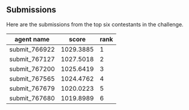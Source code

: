 ## Submissions

Here are the submissions from the top six contestants in the challenge.

agent name | score | rank
---|---|---
submit_766922 | 1029.3885 | 1
submit_767127 | 1027.5018 | 2
submit_767200 | 1025.6419 | 3
submit_767565 | 1024.4762 | 4
submit_767679 | 1020.0223 | 5
submit_767680 | 1019.8989 | 6


